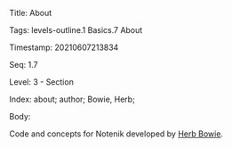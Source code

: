 Title:  About

Tags:   levels-outline.1 Basics.7 About

Timestamp: 20210607213834

Seq:    1.7

Level:  3 - Section

Index:  about; author; Bowie, Herb; 

Body: 

Code and concepts for Notenik developed by [Herb Bowie](https://hbowie.net/about.html).

